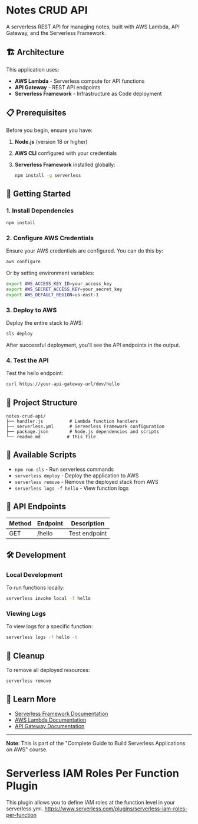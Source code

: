 # Notes CRUD API

A serverless REST API for managing notes, built with AWS Lambda, API Gateway, and the Serverless Framework.

## 🏗️ Architecture

This application uses:

- **AWS Lambda** - Serverless compute for API functions
- **API Gateway** - REST API endpoints
- **Serverless Framework** - Infrastructure as Code deployment

## 📋 Prerequisites

Before you begin, ensure you have:

1. **Node.js** (version 18 or higher)
2. **AWS CLI** configured with your credentials
3. **Serverless Framework** installed globally:

   ```bash
   npm install -g serverless
   ```

## 🚀 Getting Started

### 1. Install Dependencies

```bash
npm install
```

### 2. Configure AWS Credentials

Ensure your AWS credentials are configured. You can do this by:

```bash
aws configure
```

Or by setting environment variables:

```bash
export AWS_ACCESS_KEY_ID=your_access_key
export AWS_SECRET_ACCESS_KEY=your_secret_key
export AWS_DEFAULT_REGION=us-east-1
```

### 3. Deploy to AWS

Deploy the entire stack to AWS:

```bash
sls deploy
```

After successful deployment, you'll see the API endpoints in the output.

### 4. Test the API

Test the hello endpoint:

```bash
curl https://your-api-gateway-url/dev/hello
```

## 📁 Project Structure

```text
notes-crud-api/
├── handler.js          # Lambda function handlers
├── serverless.yml      # Serverless Framework configuration
├── package.json        # Node.js dependencies and scripts
└── readme.md          # This file
```

## 🔧 Available Scripts

- `npm run sls` - Run serverless commands
- `serverless deploy` - Deploy the application to AWS
- `serverless remove` - Remove the deployed stack from AWS
- `serverless logs -f hello` - View function logs

## 📝 API Endpoints

| Method | Endpoint | Description   |
| ------ | -------- | ------------- |
| GET    | /hello   | Test endpoint |

## 🛠️ Development

### Local Development

To run functions locally:

```bash
serverless invoke local -f hello
```

### Viewing Logs

To view logs for a specific function:

```bash
serverless logs -f hello -t
```

## 🚮 Cleanup

To remove all deployed resources:

```bash
serverless remove
```

## 📖 Learn More

- [Serverless Framework Documentation](https://www.serverless.com/framework/docs/)
- [AWS Lambda Documentation](https://docs.aws.amazon.com/lambda/)
- [API Gateway Documentation](https://docs.aws.amazon.com/apigateway/)

---

**Note**: This is part of the "Complete Guide to Build Serverless Applications on AWS" course.

# Serverless IAM Roles Per Function Plugin

This plugin allows you to define IAM roles at the function level in your serverless.yml.
https://www.serverless.com/plugins/serverless-iam-roles-per-function
